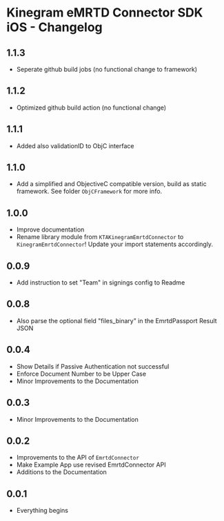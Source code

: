 # Kinegram eMRTD Connector SDK iOS - Changelog

## 1.1.3

* Seperate github build jobs (no functional change to framework)

## 1.1.2

* Optimized github build action (no functional change)

## 1.1.1

* Added also validationID to ObjC interface

## 1.1.0

* Add a simplified and ObjectiveC compatible version, build as static framework. See folder `ObjCFramework` for more info.

## 1.0.0

* Improve documentation
* Rename library module from `KTAKinegramEmrtdConnector` to `KinegramEmrtdConnector`!
Update your import statements accordingly.

## 0.0.9

* Add instruction to set "Team" in signings config to Readme

## 0.0.8

* Also parse the optional field "files_binary" in the EmrtdPassport Result JSON

## 0.0.4

* Show Details if Passive Authentication not successful
* Enforce Document Number to be Upper Case
* Minor Improvements to the Documentation

## 0.0.3

* Minor Improvements to the Documentation

## 0.0.2

* Improvements to the API of `EmrtdConnector`
* Make Example App use revised EmrtdConnector API
* Additions to the Documentation

## 0.0.1

* Everything begins
